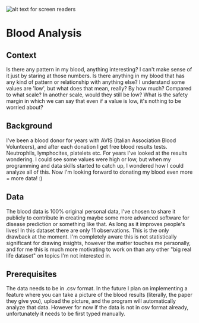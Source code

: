 ![alt text for screen readers](https://i.postimg.cc/7ZCpbDBC/hemoai-logo-small.png "Text to show on mouseover")

# Blood Analysis

## Context
Is there any pattern in my blood, anything interesting? 
I can't make sense of it just by staring at those numbers. 
Is there anything in my blood that has any kind of pattern or relationship with anything else?
I understand some values are 'low', but what does that mean, really? 
By how much? Compared to what scale? In another scale, would they still be low? 
What is the safety margin in which we can say that even if a value is low, it's nothing to be worried about?


## Background
I've been a blood donor for years with AVIS (Italian Association Blood Volunteers), and after each donation I get free blood results tests.
Neutrophils, lymphocites, platelets etc. For years I've looked at the results wondering.
I could see some values were high or low, but when my programming and data skills started to catch up, I wondered how I could analyze all of this.
Now I'm looking forward to donating my blood even more = more data! :) 


## Data
The blood data is 100% original personal data,  I've chosen to share it publicly to contribute in creating maybe some more advanced software for disease prediction or something like that. As long as it improves people's lives! 
In this dataset there are only 11 observations. This is the only drawback at the moment.
I'm completely aware this is not statistically significant for drawing insights, however the matter touches me personally, and for me this is much more motivating to work on than any other "big real life dataset" on topics I'm not interested in.


## Prerequisites
The data needs to be in .csv format. 
In the future I plan on implementing a feature where you can take a picture of the blood results (literally, the paper they give you), upload the picture, and the program will automatically analyze that data.
However for now if the data is not in csv format already, unfortunately it needs to be first typed manually.






